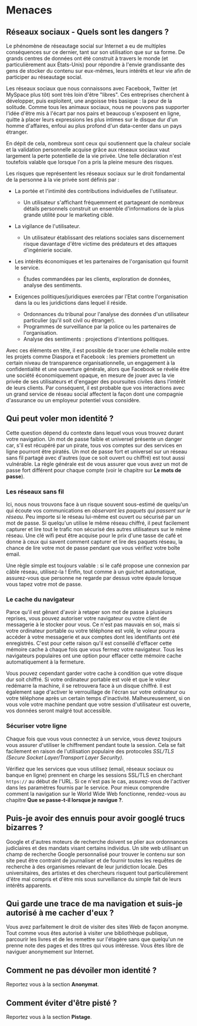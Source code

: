 Menaces
=======

Réseaux sociaux - Quels sont les dangers ?
------------------------------------------

Le phénomène de réseautage social sur Internet a eu de multiples conséquences sur ce dernier, tant sur son utilisation que sur sa forme. De grands centres de données ont été construit à travers le monde (et particulièrement aux États-Unis) pour répondre à l'envie grandissante des gens de stocker du contenu sur eux-mêmes, leurs intérêts et leur vie afin de participer au réseautage social.

Les réseaux sociaux que nous connaissons avec Facebook, Twitter (et MySpace plus tôt) sont très loin d'être "libres". Ces entreprises cherchent à développer, puis exploitent, une angoisse très basique : la peur de la solitude. Comme tous les animaux sociaux, nous ne pouvons pas supporter l'idée d'être mis à l'écart par nos pairs et beaucoup s'exposent en ligne, quitte à placer leurs expressions les plus intimes sur le disque dur d'un homme d'affaires, enfoui au plus profond d'un data-center dans un pays étranger.

En dépit de cela, nombreux sont ceux qui soutiennent que la chaleur sociale et la validation personnelle acquise grâce aux réseaux sociaux vaut largement la perte potentielle de la vie privée. Une telle déclaration n'est toutefois valable que lorsque l'on a pris la pleine mesure des risques.

Les risques que représentent les réseaux sociaux sur le droit fondamental de la personne à la vie privée sont définis par :

 * La portée et l'intimité des contributions individuelles de l'utilisateur.

   * Un utilisateur s'affichant fréquemment et partageant de nombreux détails personnels construit un ensemble d'informations de la plus grande utilité pour le marketing ciblé.

 * La vigilance de l'utilisateur.

   * Un utilisateur établissant des relations sociales sans discernement risque davantage d'être victime des prédateurs et des attaques d'ingénierie sociale.

 * Les intérêts économiques et les partenaires de l'organisation qui fournit le service.

   * Études commandées par les clients, exploration de données, analyse des sentiments.

 * Exigences politiques/juridiques exercées par l'Etat contre l'organisation dans la ou les juridictions dans lequel il réside.

   * Ordonnances du tribunal pour l'analyse des données d'un utilisateur particulier (qu'il soit civil ou étranger).
   * Programmes de surveillance par la police ou les partenaires de l'organisation.
   * Analyse des sentiments : projections d'intentions politiques.

Avec ces éléments en tête, il est possible de tracer une échelle mobile entre les projets comme Diaspora et Facebook : les premiers promettent un certain niveau de transparence organisationnelle, un engagement à la confidentialité et une ouverture générale, alors que Facebook se révèle être une société économiquement opaque, en mesure de jouer avec la vie privée de ses utilisateurs et d'engager des poursuites civiles dans l'intérêt de leurs clients. Par conséquent, il est probable que vos interactions avec un grand service de réseau social affectent la façon dont une compagnie d'assurance ou un employeur potentiel vous considère.


Qui peut voler mon identité ?
-----------------------------

Cette question dépend du contexte dans lequel vous vous trouvez durant votre navigation. Un mot de passe faible et universel présente un danger car, s'il est récupéré par un pirate, tous vos comptes sur des services en ligne pourront être piratés. Un mot de passe fort et universel sur un réseau sans fil partagé avec d'autres (que ce soit ouvert ou chiffré) est tout aussi vulnérable. La règle générale est de vous assurer que vous avez un mot de passe fort différent pour chaque compte (voir le chapitre sur **Le mots de passe**).


### Les réseaux sans fil

Ici, nous nous trouvons face à un risque souvent sous-estimé de quelqu'un qui écoute vos communications en *observant les paquets qui passent sur le réseau*. Peu importe si le réseau lui-même est ouvert ou sécurisé par un mot de passe. Si quelqu'un utilise le même réseau chiffré, il peut facilement capturer et lire tout le trafic non sécurisé des autres utilisateurs sur le même réseau. Une clé wifi peut être acquise pour le prix d'une tasse de café et donne à ceux qui savent comment capturer et lire des paquets réseau, la chance de lire votre mot de passe pendant que vous vérifiez votre boîte email.

Une règle simple est toujours valable : si le café propose une connexion par câble réseau, utilisez-la ! Enfin, tout comme à un guichet automatique, assurez-vous que personne ne regarde par dessus votre épaule lorsque vous tapez votre mot de passe.


### Le cache du navigateur

Parce qu'il est gênant d'avoir à retaper son mot de passe à plusieurs reprises, vous pouvez autoriser votre navigateur ou votre client de messagerie à le stocker pour vous. Ce n'est pas mauvais en soi, mais si votre ordinateur portable ou votre téléphone est volé, le voleur pourra accéder à votre messagerie et aux comptes dont les identifiants ont été enregistrés. C'est pour cette raison qu'il est conseillé d'effacer cette mémoire cache à chaque fois que vous fermez votre navigateur. Tous les navigateurs populaires ont une option pour effacer cette mémoire cache automatiquement à la fermeture.

Vous pouvez cependant garder votre cache à condition que votre disque dur soit chiffré. Si votre ordinateur portable est volé et que le voleur redémarre la machine, il se retrouvera face à un disque chiffré. Il est également sage d'activer le verrouillage de l'écran sur votre ordinateur ou votre téléphone après un certain temps d'inactivité. Malheureusement, si on vous vole votre machine pendant que votre session d'utilisateur est ouverte, vos données seront malgré tout accessible.


### Sécuriser votre ligne

Chaque fois que vous vous connectez à un service, vous devez toujours vous assurer d'utiliser le chiffrement pendant toute la session. Cela se fait facilement en raison de l'utilisation populaire des protocoles *SSL/TLS (Secure Socket Layer/Transport Layer Security)*.

Vérifiez que les services que vous utilisez (email, réseaux sociaux ou banque en ligne) prennent en charge les sessions SSL/TLS en cherchant `https://` au début de l'URL. Si ce n'est pas le cas, assurez-vous de l'activer dans les paramètres fournis par le service. Pour mieux comprendre comment la navigation sur le World Wide Web fonctionne, rendez-vous au chapitre **Que se passe-t-il lorsque je navigue ?**.


Puis-je avoir des ennuis pour avoir googlé trucs bizarres ?
-----------------------------------------------------------

Google et d'autres moteurs de recherche doivent se plier aux ordonnances judiciaires et des mandats visant certains individus. Un site web utilisant un champ de recherche Google personnalisé pour trouver le contenu sur son site peut être contraint de journaliser et de fournir toutes les requêtes de recherche à des organismes relevant de leur juridiction locale. Des universitaires, des artistes et des chercheurs risquent tout particulièrement d'être mal compris et d'être mis sous surveillance du simple fait de leurs intérêts apparents.


Qui garde une trace de ma navigation et suis-je autorisé à me cacher d'eux ?
----------------------------------------------------------------------------

Vous avez parfaitement le droit de visiter des sites Web de façon anonyme. Tout comme vous êtes autorisé à visiter une bibliothèque publique, parcourir les livres et de les remettre sur l'étagère sans que quelqu'un ne prenne note des pages et des titres qui vous intéresse. Vous êtes libre de naviguer anonymement sur Internet.


Comment ne pas dévoiler mon identité ?
--------------------------------------

Reportez vous à la section **Anonymat**.


Comment éviter d'être pisté ?
-----------------------------

Reportez vous à la section **Pistage**.
